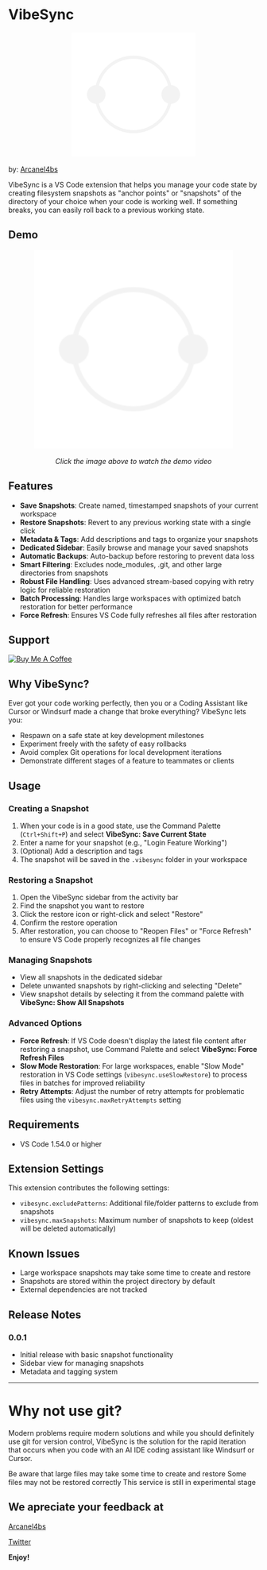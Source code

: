 # VibeSync

<p align="center">
  <img src="./resources/vibesync_logo.png" alt="VibeSync Logo">
</p>

by: [Arcanel4bs](https://arcanel4bs.vercel.app/)


VibeSync is a VS Code extension that helps you manage your code state by creating filesystem snapshots as "anchor points" or "snapshots" of the directory of your choice when your code is working well. If something breaks, you can easily roll back to a previous working state.

## Demo

<p align="center">
  <a href="https://youtu.be/uWS3CuDmTpA" target="_blank">
    <img src="./resources/vibesync_logo.png" alt="VibeSync Demo" width="400">
  </a>
</p>

<p align="center">
  <i>Click the image above to watch the demo video</i>
</p>


## Features

- **Save Snapshots**: Create named, timestamped snapshots of your current workspace
- **Restore Snapshots**: Revert to any previous working state with a single click
- **Metadata & Tags**: Add descriptions and tags to organize your snapshots
- **Dedicated Sidebar**: Easily browse and manage your saved snapshots
- **Automatic Backups**: Auto-backup before restoring to prevent data loss
- **Smart Filtering**: Excludes node_modules, .git, and other large directories from snapshots
- **Robust File Handling**: Uses advanced stream-based copying with retry logic for reliable restoration
- **Batch Processing**: Handles large workspaces with optimized batch restoration for better performance
- **Force Refresh**: Ensures VS Code fully refreshes all files after restoration



## Support

[![Buy Me A Coffee](https://img.shields.io/badge/Buy%20Me%20A%20Coffee-Support%20the%20Project-yellow?style=for-the-badge&logo=buy-me-a-coffee)](https://buymeacoffee.com/arcanel4bs)

## Why VibeSync?

Ever got your code working perfectly, then you or a Coding Assistant like Cursor or Windsurf made a change that broke everything? VibeSync lets you:

- Respawn on a safe state at key development milestones
- Experiment freely with the safety of easy rollbacks
- Avoid complex Git operations for local development iterations
- Demonstrate different stages of a feature to teammates or clients

## Usage

### Creating a Snapshot

1. When your code is in a good state, use the Command Palette (`Ctrl+Shift+P`) and select **VibeSync: Save Current State**
2. Enter a name for your snapshot (e.g., "Login Feature Working")
3. (Optional) Add a description and tags
4. The snapshot will be saved in the `.vibesync` folder in your workspace

### Restoring a Snapshot

1. Open the VibeSync sidebar from the activity bar
2. Find the snapshot you want to restore
3. Click the restore icon or right-click and select "Restore"
4. Confirm the restore operation
5. After restoration, you can choose to "Reopen Files" or "Force Refresh" to ensure VS Code properly recognizes all file changes

### Managing Snapshots

- View all snapshots in the dedicated sidebar
- Delete unwanted snapshots by right-clicking and selecting "Delete"
- View snapshot details by selecting it from the command palette with **VibeSync: Show All Snapshots**

### Advanced Options

- **Force Refresh**: If VS Code doesn't display the latest file content after restoring a snapshot, use Command Palette and select **VibeSync: Force Refresh Files**
- **Slow Mode Restoration**: For large workspaces, enable "Slow Mode" restoration in VS Code settings (`vibesync.useSlowRestore`) to process files in batches for improved reliability
- **Retry Attempts**: Adjust the number of retry attempts for problematic files using the `vibesync.maxRetryAttempts` setting

## Requirements

- VS Code 1.54.0 or higher

## Extension Settings

This extension contributes the following settings:

* `vibesync.excludePatterns`: Additional file/folder patterns to exclude from snapshots
* `vibesync.maxSnapshots`: Maximum number of snapshots to keep (oldest will be deleted automatically)

## Known Issues

- Large workspace snapshots may take some time to create and restore
- Snapshots are stored within the project directory by default
- External dependencies are not tracked

## Release Notes

### 0.0.1

- Initial release with basic snapshot functionality
- Sidebar view for managing snapshots
- Metadata and tagging system

---

# Why not use git?
Modern problems require modern solutions and while you should definitely use git for version control, VibeSync is the solution for the rapid iteration that occurs when you code with an AI IDE coding assistant like Windsurf or Cursor.


Be aware that large files may take some time to create and restore
Some files may not be restored correctly
This service is still in experimental stage

## We apreciate your feedback at 
[Arcanel4bs](https://arcanel4bs.vercel.app/) 

[Twitter](https://twitter.com/labsarcane)

**Enjoy!**
